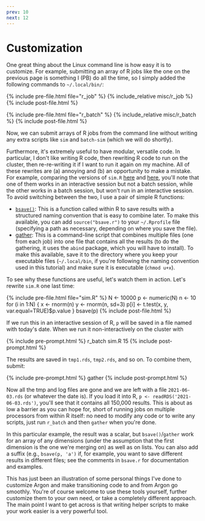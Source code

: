 ```yaml
---
prev: 10
next: 12
---
```


# Customization

One great thing about the Linux command line is how easy it is to customize. For example, submitting an array of R jobs like the one on the previous page is something I (PB) do all the time, so I simply added the following commands to `~/.local/bin/`:

{% include pre-file.html file="r_job" %}
{% include_relative misc/r_job %}
{% include post-file.html %}

{% include pre-file.html file="r_batch" %}
{% include_relative misc/r_batch %}
{% include post-file.html %}

Now, we can submit arrays of R jobs from the command line without writing any
extra scripts like `sim` and `batch-sim` (which we will do shortly).

Furthermore, it's extremely useful to have modular, versatile code. In
particular, I don't like writing R code, then rewriting R code to run on the
cluster, then re-re-writing it if I want to run it again on my machine. All of
these rewrites are (a) annoying and (b) an opportunity to make a mistake. For
example, comparing the versions of `sim.R` [here](i.html) and [here](ii.html),
you'll note that one of them works in an interactive session but not a batch
session, while the other works in a batch session, but won't run in an
interactive session. To avoid switching between the two, I use a pair of simple R functions:
* [`bsave()`](https://iowabiostat.github.io/hpc/misc/bsave.r): This is a function called within R to save results with a structured naming convention that is easy to combine later. To make this available, you can add `source("bsave.r")` to your `~/.Rprofile` file (specifying a path as necessary, depending on where you save the file).
* [gather](https://iowabiostat.github.io/hpc/misc/gather): This is a command-line script that combines multiple files (one from each job) into one file that contains all the results (to do the gathering, it uses the `abind` package, which you will have to install). To make this available, save it to the directory where you keep your executable files (`~/.local/bin`, if you're following the naming convention used in this tutorial) and make sure it is executable (`chmod u+x`).

To see why these functions are useful, let's watch them in action. Let's
rewrite `sim.R` one last time:

{% include pre-file.html file="sim.R" %}
N <- 10000
p <- numeric(N)
n <- 10
for (i in 1:N) {
  x <- rnorm(n)
  y <- rnorm(n, sd=3)
  p[i] <- t.test(x, y, var.equal=TRUE)$p.value
}
bsave(p)
{% include post-file.html %}

If we run this in an interactive session of R, `p` will be saved in a file named with today's date. When we run it non-interactively on the cluster with

{% include pre-prompt.html %}
r_batch sim.R 15
{% include post-prompt.html %}

The results are saved in `tmp1.rds`, `tmp2.rds`, and so on. To combine them, submit:

{% include pre-prompt.html %}
gather
{% include post-prompt.html %}

Now all the tmp and log files are gone and we are left with a file `2021-06-03.rds` (or whatever the date is). If you load it into R, `p <- readRDS('2021-06-03.rds')`, you'll see that it contains all 150,000 results. This is about as low a barrier as you can hope for, short of running jobs on multiple processors from within R itself: no need to modify any code or to write any scripts, just run `r_batch` and then `gather` when you're done.

In this particular example, the result was a scalar, but `bsave()`/`gather` work for an array of any dimensions (under the assumption that the first dimension is the one we're merging on) as well as on lists. You can also add a suffix (e.g., `bsave(p, 'a')` if, for example, you want to save different results in different files; see the comments in `bsave.r` for documentation and examples.

This has just been an illustration of some personal things I've done to customize Argon and make transitioning code to and from Argon go smoothly. You're of course welcome to use these tools yourself, further customize them to your own need, or take a completely different approach. The main point I want to get across is that writing helper scripts to make your work easier is a very powerful tool.

